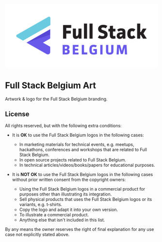 <p align="center">
    <img src="https://github.com/fullstackbelgium/art/blob/main/Full%20Stack%20v2/FullStackBelgium.png" width="700" />
</p>

# Full Stack Belgium Art

Artwork & logo for the Full Stack Belgium branding.

## License

All rights reserved, but with the following extra conditions:

- It is **OK** to use the Full Stack Belgium logos in the following cases:
    - In marketing materials for technical events, e.g. meetups, hackathons, conferences and workshops that are related to Full Stack Belgium.
    - In open source projects related to Full Stack Belgium.
    - In technical articles/videos/books/papers for educational purposes.

- It is **NOT OK** to use the Full Stack Belgium logos in the following cases without prior written consent from the copyright owners:
    - Using the Full Stack Belgium logos in a commercial product for purposes other than illustrating its integration.
    - Sell physical products that uses the Full Stack Belgium logos or its variants, e.g. t-shirts.
    - Copy the logo and adapt it into your own version.
    - To illustrate a commercial product.
    - Anything else that isn't included in this list.

By any means the owner reserves the right of final explanation for any use case not explicitly stated above.
